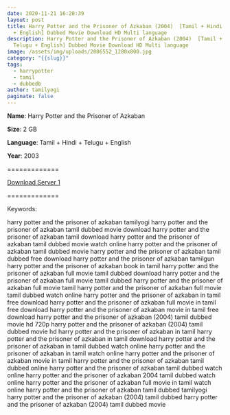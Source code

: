 ```yaml
---
date: 2020-11-21 16:20:39
layout: post
title: Harry Potter and the Prisoner of Azkaban (2004)  [Tamil + Hindi + Telugu
  + English] Dubbed Movie Download HD Multi language
description: Harry Potter and the Prisoner of Azkaban (2004)  [Tamil + Hindi +
  Telugu + English] Dubbed Movie Download HD Multi language
image: /assets/img/uploads/2086552_1280x800.jpg
category: "{{slug}}"
tags:
  - harrypotter
  - tamil
  - dubbedb
author: tamilyogi
paginate: false
---
```

**Name**: Harry Potter and the Prisoner of Azkaban 

**Size**: 2 GB

**Language**: Tamil + Hindi + Telugu + English

**Year**: 2003

\=============

[Download Server 1](https://files.isaiminiweb.online/Harry%2520Potter/Telegram%2520(%40tadubs)%2520Harry%2520Potter%2520and%2520the%2520Prisoner%2520of%2520Azkaban%2520(2004)%5B720p%2520-%2520New%2520BDRip%2520-%2520%5BTamil%2520%2B%2520Telugu%2520%2B%2520Hindi%2520%2B%2520Eng%5D.mkv?rootId=0AN9zhQ1hps-9Uk9PVA)

[](https://files.isaiminiweb.online/Harry%2520Potter/Telegram%2520(%40tadubs)%2520Harry%2520Potter%2520and%2520the%2520Prisoner%2520of%2520Azkaban%2520(2004)%5B720p%2520-%2520New%2520BDRip%2520-%2520%5BTamil%2520%2B%2520Telugu%2520%2B%2520Hindi%2520%2B%2520Eng%5D.mkv?rootId=0AN9zhQ1hps-9Uk9PVA)=============



Keywords:

harry potter and the prisoner of azkaban tamilyogi
harry potter and the prisoner of azkaban tamil dubbed movie download
harry potter and the prisoner of azkaban tamil download
harry potter and the prisoner of azkaban tamil dubbed movie watch online
harry potter and the prisoner of azkaban tamil dubbed movie
harry potter and the prisoner of azkaban tamil dubbed free download
harry potter and the prisoner of azkaban tamilgun
harry potter and the prisoner of azkaban book in tamil
harry potter and the prisoner of azkaban full movie tamil dubbed download
harry potter and the prisoner of azkaban full movie tamil dubbed
harry potter and the prisoner of azkaban full movie tamil
harry potter and the prisoner of azkaban full movie tamil dubbed watch online
harry potter and the prisoner of azkaban in tamil free download
harry potter and the prisoner of azkaban full movie in tamil free download
harry potter and the prisoner of azkaban movie in tamil free download
harry potter and the prisoner of azkaban (2004) tamil dubbed movie hd 720p
harry potter and the prisoner of azkaban (2004) tamil dubbed movie hd
harry potter and the prisoner of azkaban in tamil
harry potter and the prisoner of azkaban in tamil download
harry potter and the prisoner of azkaban in tamil dubbed watch online
harry potter and the prisoner of azkaban in tamil watch online
harry potter and the prisoner of azkaban movie in tamil
harry potter and the prisoner of azkaban tamil dubbed online
harry potter and the prisoner of azkaban tamil dubbed watch online
harry potter and the prisoner of azkaban 2004 tamil dubbed watch online
harry potter and the prisoner of azkaban full movie in tamil watch online
harry potter and the prisoner of azkaban tamil dubbed tamilyogi
harry potter and the prisoner of azkaban (2004) tamil dubbed
harry potter and the prisoner of azkaban (2004) tamil dubbed movie